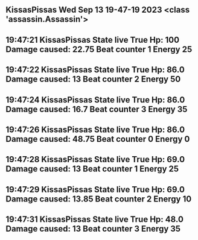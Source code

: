 KissasPissas Wed Sep 13 19-47-19 2023 <class 'assassin.Assassin'>
----------------------------
19:47:21
KissasPissas
State live True
Hp: 100
Damage caused: 22.75
Beat counter 1
Energy 25
--------------------------------------------------------
19:47:22
KissasPissas
State live True
Hp: 86.0
Damage caused: 13
Beat counter 2
Energy 50
--------------------------------------------------------
19:47:24
KissasPissas
State live True
Hp: 86.0
Damage caused: 16.7
Beat counter 3
Energy 35
--------------------------------------------------------
19:47:26
KissasPissas
State live True
Hp: 86.0
Damage caused: 48.75
Beat counter 0
Energy 0
--------------------------------------------------------
19:47:28
KissasPissas
State live True
Hp: 69.0
Damage caused: 13
Beat counter 1
Energy 25
--------------------------------------------------------
19:47:29
KissasPissas
State live True
Hp: 69.0
Damage caused: 13.85
Beat counter 2
Energy 10
--------------------------------------------------------
19:47:31
KissasPissas
State live True
Hp: 48.0
Damage caused: 13
Beat counter 3
Energy 35
----------------------------